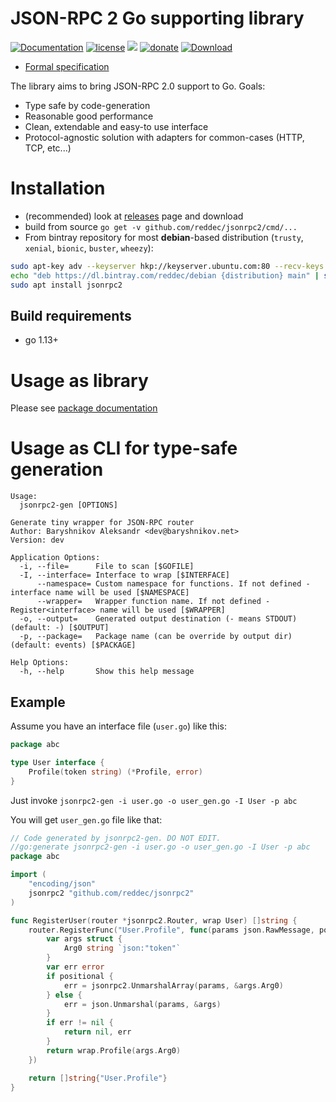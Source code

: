 # JSON-RPC 2 Go supporting library

[![Documentation](https://img.shields.io/badge/documentation-latest-green)](https://godoc.org/github.com/reddec/jsonrpc2)
[![license](https://img.shields.io/github/license/reddec/jsonrpc2.svg)](https://github.com/reddec/jsonrpc2)
[![](https://godoc.org/github.com/reddec/jsonrpc2?status.svg)](http://godoc.org/github.com/reddec/jsonrpc2)
[![donate](https://img.shields.io/badge/help_by️-donate❤-ff69b4)](http://reddec.net/about/#donate)
[![Download](https://api.bintray.com/packages/reddec/debian/jsonrpc2/images/download.svg)](https://bintray.com/reddec/debian/jsonrpc2/_latestVersion)

* [Formal specification](https://www.jsonrpc.org/specification)

The library aims to bring JSON-RPC 2.0 support to Go. Goals:

* Type safe by code-generation
* Reasonable good performance
* Clean, extendable and easy-to use interface
* Protocol-agnostic solution with adapters for common-cases (HTTP, TCP, etc...)


# Installation

* (recommended) look at  [releases](https://github.com/reddec/jsonrpc2/releases) page and download
* build from source `go get -v github.com/reddec/jsonrpc2/cmd/...`
* From bintray repository for most **debian**-based distribution (`trusty`, `xenial`, `bionic`, `buster`, `wheezy`):
```bash
sudo apt-key adv --keyserver hkp://keyserver.ubuntu.com:80 --recv-keys 379CE192D401AB61
echo "deb https://dl.bintray.com/reddec/debian {distribution} main" | sudo tee -a /etc/apt/sources.list
sudo apt install jsonrpc2
```

## Build requirements

* go 1.13+


# Usage as library

Please see [package documentation](https://godoc.org/github.com/reddec/jsonrpc2)


# Usage as CLI for type-safe generation

```
Usage:
  jsonrpc2-gen [OPTIONS]

Generate tiny wrapper for JSON-RPC router
Author: Baryshnikov Aleksandr <dev@baryshnikov.net>
Version: dev

Application Options:
  -i, --file=      File to scan [$GOFILE]
  -I, --interface= Interface to wrap [$INTERFACE]
      --namespace= Custom namespace for functions. If not defined - interface name will be used [$NAMESPACE]
      --wrapper=   Wrapper function name. If not defined - Register<interface> name will be used [$WRAPPER]
  -o, --output=    Generated output destination (- means STDOUT) (default: -) [$OUTPUT]
  -p, --package=   Package name (can be override by output dir) (default: events) [$PACKAGE]

Help Options:
  -h, --help       Show this help message
```

## Example

Assume you have an interface file (`user.go`) like this:

```go
package abc

type User interface {
	Profile(token string) (*Profile, error)
}
```

Just invoke `jsonrpc2-gen -i user.go -o user_gen.go -I User -p abc`

You will get `user_gen.go` file like that:


```go
// Code generated by jsonrpc2-gen. DO NOT EDIT.
//go:generate jsonrpc2-gen -i user.go -o user_gen.go -I User -p abc
package abc

import (
	"encoding/json"
	jsonrpc2 "github.com/reddec/jsonrpc2"
)

func RegisterUser(router *jsonrpc2.Router, wrap User) []string {
	router.RegisterFunc("User.Profile", func(params json.RawMessage, positional bool) (interface{}, error) {
		var args struct {
			Arg0 string `json:"token"`
		}
		var err error
		if positional {
			err = jsonrpc2.UnmarshalArray(params, &args.Arg0)
		} else {
			err = json.Unmarshal(params, &args)
		}
		if err != nil {
			return nil, err
		}
		return wrap.Profile(args.Arg0)
	})

	return []string{"User.Profile"}
}
```